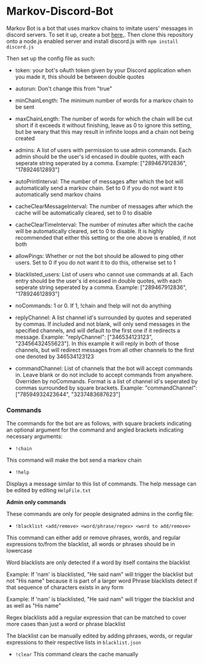 # Markov-Discord-Bot

Markov Bot is a bot that uses markov chains to imitate users' messages in discord servers. To set it up, create a bot [here,](https://discordapp.com/developers/applications). Then clone this repository onto a node.js enabled server and install discord.js with ```npm install discord.js``` 

Then set up the config file as such:

- token: your bot's oAuth token given by your Discord application when you made it, this should be between double quotes

- autorun: Don't change this from "true"

- minChainLength: The minimum number of words for a markov chain to be sent

- maxChainLength: The number of words for which the chain will be cut short if it exceeds it without finishing, leave as 0 to ignore this setting, but be weary that this may result in infinite loops and a chain not being created


- admins: A list of users with permission to use admin commands. Each admin should be the user's id encased in double quotes, with each seperate string seperated by a comma. Example: ["289467912836", "178924612893"]

- autoPrintInterval: The number of messages after which the bot will automatically send a markov chain. Set to 0 if you do not want it to automatically send markov chains

- cacheClearMessageInterval: The number of messages after which the cache will be automatically cleared, set to 0 to disable

- cacheClearTimeInterval: The number of minutes after which the cache will be automatically cleared, set to 0 to disable. It is highly recommended that either this setting or the one above is enabled, if not both

- allowPings: Whether or not the bot should be allowed to ping other users. Set to 0 if you do not want it to do this, otherwise set to 1

- blacklisted_users: List of users who cannot use commands at all. Each entry should be the user's id encased in double quotes, with each seperate string seperated by a comma. Example: ["289467912836", "178924612893"]

- noCommands: 1 or 0. If 1, !chain and !help will not do anything

- replyChannel: A list channel id's surrounded by quotes and seperated by commas. If included and not blank, will only send messages in the specified channels, and will default to the first one if it redirects a message. Example: "replyChannel": ["346534123123", "23456432455623"]. In this example it will reply in both of those channels, but will redirect messages from all other channels to the first one denoted by 346534123123

- commandChannel: List of channels that the bot will accept commands in. Leave blank or do not include to accept commands from anywhere. Overriden by noCommands. Format is a list of channel id's seperated by commas surrounded by square brackets. Example: "commandChannel": ["78594932423644", "3237483687623"]

### Commands

The commands for the bot are as follows, with square brackets indicating an optional argument for the command and angled brackets indicating necessary arguments:

- `!chain`

This command will make the bot send a markov chain

- `!help`

Displays a message similar to this list of commands. The help message can be edited by editing `HelpFile.txt`

**Admin only commands**

These commands are only for people designated admins in the config file:

- `!blacklist <add/remove> <word/phrase/regex> <word to add/remove>`

This command can either add or remove phrases, words, and regular expressions to/from the blacklist, all words or phrases should be in lowercase

Word blacklists are only detected if a word by itself contains the blacklist

Example: If 'nam' is blacklisted, "He said nam" will trigger the blacklist but not "His name" because it is part of a larger word
Phrase blacklists detect if that sequence of characters exists in any form

Example: If 'nam' is blacklisted, "He said nam" will trigger the blacklist and as well as "His name"

Regex blacklists add a regular expression that can be matched to cover more cases than just a word or phrase blacklist

The blacklist can be manually edited by adding phrases, words, or regular expressions to their respective lists in `blacklist.json`

- `!clear`
This command clears the cache manually
